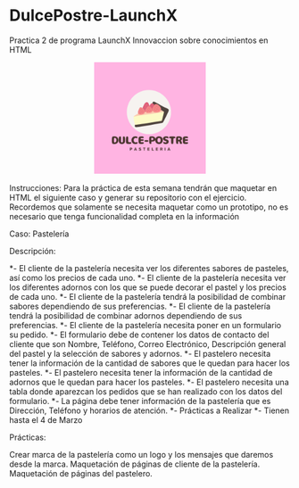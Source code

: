 # DulcePostre-LaunchX
Practica 2 de programa LaunchX Innovaccion sobre conocimientos en HTML

<p align="center"><img src="./img/Logo_v1.png" alt="logoDulcepostre" width="200px"></p>
Instrucciones:
Para la práctica de esta semana tendrán que maquetar en HTML el siguiente caso y generar su repositorio con el ejercicio.
Recordemos que solamente se necesita maquetar como un prototipo, no es necesario que tenga funcionalidad completa en la información

Caso: Pastelería

Descripción:

*- El cliente de la pastelería necesita ver los diferentes sabores de pasteles, así como los precios de cada uno.
*- El cliente de la pastelería necesita ver los diferentes adornos con los que se puede decorar el pastel y los precios de cada uno.
*- El cliente de la pastelería tendrá la posibilidad de combinar sabores dependiendo de sus preferencias.
*- El cliente de la pastelería tendrá la posibilidad de combinar adornos dependiendo de sus preferencias.
*- El cliente de la pastelería necesita poner en un formulario su pedido.
*- El formulario debe de contener los datos de contacto del cliente que son Nombre, Teléfono, Correo Electrónico, Descripción general del pastel y la selección de sabores y adornos.
*- El pastelero necesita tener la información de la cantidad de sabores que le quedan para hacer los pasteles.
*- El pastelero necesita tener la información de la cantidad de adornos que le quedan para hacer los pasteles.
*- El pastelero necesita una tabla donde aparezcan los pedidos que se han realizado con los datos del formulario.
*- La página debe tener información de la pastelería que es Dirección, Teléfono y horarios de atención.
*- Prácticas a Realizar
*- Tienen hasta el 4 de Marzo

Prácticas:

Crear marca de la pastelería como un logo y los mensajes que daremos desde la marca.
Maquetación de páginas de cliente de la pastelería.
Maquetación de páginas del pastelero.

